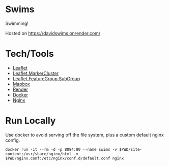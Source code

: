 # Swims

Swimming!

Hosted on https://davidswims.onrender.com/

# Tech/Tools

- [Leaflet](https://leafletjs.com/)
- [Leaflet.MarkerCluster](https://github.com/Leaflet/Leaflet.markercluster)
- [Leaflet.FeatureGroup.SubGroup](https://github.com/ghybs/Leaflet.FeatureGroup.SubGroup)
- [Mapbox](https://www.mapbox.com/)
- [Render](https://render.com/)
- [Docker](https://www.docker.com/)
- [Nginx](https://www.nginx.com/)

# Run Locally

Use docker to avoid serving off the file system, plus a custom default nginx config.

`docker run -it --rm -d -p 8084:80 --name swims -v $PWD/site-content:/usr/share/nginx/html -v $PWD/nginx.conf:/etc/nginx/conf.d/default.conf nginx`